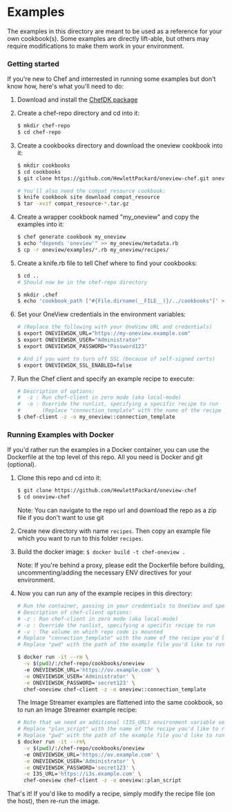 # Examples
The examples in this directory are meant to be used as a reference for your own cookbook(s). Some examples are directly lift-able, but others may require modifications to make them work in your environment.

### Getting started
If you're new to Chef and interrested in running some examples but don't know how, here's what you'll need to do:

1. Download and install the [ChefDK package](https://downloads.chef.io/chefdk)
2. Create a chef-repo directory and cd into it:
   ```bash
   $ mkdir chef-repo
   $ cd chef-repo
   ```

3. Create a cookbooks directory and download the oneview cookbook into it:
   ```bash
   $ mkdir cookbooks
   $ cd cookbooks
   $ git clone https://github.com/HewlettPackard/oneview-chef.git oneview

   # You'll also need the compat_resource cookbook:
   $ knife cookbook site download compat_resource
   $ tar -xvzf compat_resource-*.tar.gz
   ```

4. Create a wrapper cookbook named "my_oneview" and copy the examples into it:
   ```bash
   $ chef generate cookbook my_oneview
   $ echo "depends 'oneview'" >> my_oneview/metadata.rb
   $ cp -r oneview/examples/*.rb my_oneview/recipes/
   ```

5. Create a knife.rb file to tell Chef where to find your cookbooks:
   ```bash
   $ cd ..
   # Should now be in the chef-repo directory

   $ mkdir .chef
   $ echo 'cookbook_path ["#{File.dirname(__FILE__)}/../cookbooks"]' > .chef/knife.rb
   ```

6. Set your OneView credentials in the environment variables:
   ```bash
   # (Replace the following with your OneView URL and credentials)
   $ export ONEVIEWSDK_URL="https://my-oneview.example.com"
   $ export ONEVIEWSDK_USER="Administrator"
   $ export ONEVIEWSDK_PASSWORD="Password123"

   # And if you want to turn off SSL (because of self-signed certs)
   $ export ONEVIEWSDK_SSL_ENABLED=false
   ```

7. Run the Chef client and specify an example recipe to execute:
   ```bash
   # Description of options:
   #  -z : Run chef-client in zero mode (aka local-mode)
   #  -o : Override the runlist, specifying a specific recipe to run
   #       (Replace "connection_template" with the name of the recipe you'd like to run)
   $ chef-client -z -o my_oneview::connection_template
   ```

### Running Examples with Docker
If you'd rather run the examples in a Docker container, you can use the Dockerfile at the top level of this repo.
All you need is Docker and git (optional).

1. Clone this repo and cd into it:
   ```bash
   $ git clone https://github.com/HewlettPackard/oneview-chef
   $ cd oneview-chef
   ```

   Note: You can navigate to the repo url and download the repo as a zip file if you don't want to use git

2. Create new directory with name `recipes`. Then copy an example file which you want to run to this folder `recipes`.

3. Build the docker image: `$ docker build -t chef-oneview .`

   Note: If you're behind a proxy, please edit the Dockerfile before building, uncommenting/adding the necessary ENV directives for your environment.

4. Now you can run any of the example recipes in this directory:
   ```bash
   # Run the container, passing in your credentials to OneView and specifying which example recipe to run.
   # Description of chef-client options:
   # -z : Run chef-client in zero mode (aka local-mode)
   # -o : Override the runlist, specifying a specific recipe to run
   # -v : The volume on which repo code is mounted
   # Replace "connection_template" with the name of the recipe you'd like to run)
   # Replace "pwd" with the path of the example file you'd like to run.

   $ docker run -it --rm \
     -v $(pwd)/:/chef-repo/cookbooks/oneview
     -e ONEVIEWSDK_URL='https://ov.example.com' \
     -e ONEVIEWSDK_USER='Administrator' \
     -e ONEVIEWSDK_PASSWORD='secret123' \
     chef-oneview chef-client -z -o oneview::connection_template
   ```

   The Image Streamer examples are flattened into the same cookbook, so to run an Image Streamer example recipe:
   ```bash
   # Note that we need an additional (I3S_URL) environment variable set
   # Replace "plan_script" with the name of the recipe you'd like to run
   # Replace "pwd" with the path of the example file you'd like to run.
   $ docker run -it --rm\
     -v $(pwd)/:/chef-repo/cookbooks/oneview
     -e ONEVIEWSDK_URL='https://ov.example.com' \
     -e ONEVIEWSDK_USER='Administrator' \
     -e ONEVIEWSDK_PASSWORD='secret123' \
     -e I3S_URL='https://i3s.example.com' \
     chef-oneview chef-client -z -o oneview::plan_script
   ```

That's it! If you'd like to modify a recipe, simply modify the recipe file (on the host), then re-run the image.
